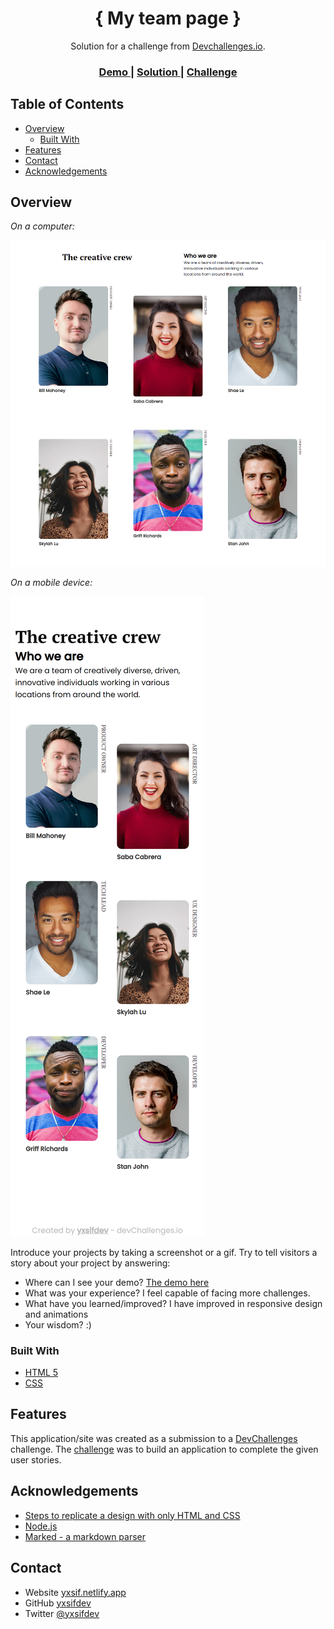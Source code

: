 <!-- Please update value in the {}  -->

<h1 align="center">{ My team page }</h1>

<div align="center">
   Solution for a challenge from  <a href="http://devchallenges.io" target="_blank">Devchallenges.io</a>.
</div>

<div align="center">
  <h3>
    <a href="https://404-not-found-7l3.pages.dev/">
      Demo
    </a>
    <span> | </span>
    <a href="https://github.com/yxsifdev/my-team-page">
      Solution
    </a>
    <span> | </span>
    <a href="https://devchallenges.io/challenges/wBunSb7FPrIepJZAg0sY">
      Challenge
    </a>
  </h3>
</div>

<!-- TABLE OF CONTENTS -->

## Table of Contents

- [Overview](#overview)
  - [Built With](#built-with)
- [Features](#features)
- [Contact](#contact)
- [Acknowledgements](#acknowledgements)

<!-- OVERVIEW -->

## Overview

_On a computer:_

![Screenshots](./desktop.png)

_On a mobile device:_

![Screenshots](./mobile.png)

Introduce your projects by taking a screenshot or a gif. Try to tell visitors a story about your project by answering:

- Where can I see your demo? [The demo here](https://404-not-found-7l3M.pages.dev/)
- What was your experience? I feel capable of facing more challenges.
- What have you learned/improved? I have improved in responsive design and animations
- Your wisdom? :)

### Built With

<!-- This section should list any major frameworks that you built your project using. Here are a few examples.-->

- [HTML 5](https://html5.org/)
- [CSS](https://developer.mozilla.org/es/docs/Web/CSS)

## Features

<!-- List the features of your application or follow the template. Don't share the figma file here :) -->

This application/site was created as a submission to a [DevChallenges](https://devchallenges.io/challenges) challenge. The [challenge](https://devchallenges.io/challenges/wBunSb7FPrIepJZAg0sY) was to build an application to complete the given user stories.


## Acknowledgements

<!-- This section should list any articles or add-ons/plugins that helps you to complete the project. This is optional but it will help you in the future. For example -->

- [Steps to replicate a design with only HTML and CSS](https://devchallenges-blogs.web.app/how-to-replicate-design/)
- [Node.js](https://nodejs.org/)
- [Marked - a markdown parser](https://github.com/chjj/marked)

## Contact

- Website [yxsif.netlify.app](https://yxsif.netlify.app)
- GitHub [yxsifdev](https://github.com/yxsifdev)
- Twitter [@yxsifdev](https://twitter.com/yxsifdev)
